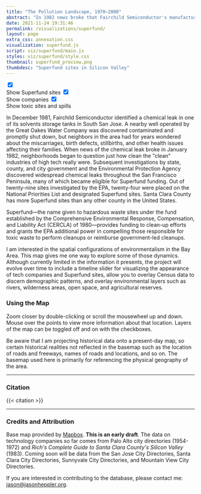 ```yaml
---
title: "The Pollution Landscape, 1970—2000"
abstract: "In 1982 news broke that Fairchild Semiconductor's manufacturing facility in South San Jose had leaked industrial solvents into the soil and groundwater, affecting nearby drinking wells operated by the Great Oak Water Company that supplied 16,000 residents. By the end of the decade, numerous leaks, spills, and contaminations would be uncovered."
date: 2021-11-24 19:31:46
permalink: /visualizations/superfund/
layout: page
extra_css: annexation.css
visualization: superfund.js
script: viz/superfund/main.js
styles: viz/superfund/style.css
thumbnail: superfund_preview.png
thumbdesc: "Superfund sites in Silicon Valley"
---
```

<link rel="stylesheet" href="https://unpkg.com/leaflet@1.9.4/dist/leaflet.css" integrity="sha256-p4NxAoJBhIIN+hmNHrzRCf9tD/miZyoHS5obTRR9BMY=" crossorigin="" />
<script src="https://unpkg.com/leaflet@1.9.4/dist/leaflet.js" integrity="sha256-20nQCchB9co0qIjJZRGuk2/Z9VM+kNiyxNV1lvTlZBo=" crossorigin=""></script>

<div class="row">

<div id="viz"></div>

</div>

<div class="flex justify-center mt-4">
  <form role="form" class="flex space-x-4">
    <label class="checkbox-inline flex items-center space-x-2">
      <input id="showsuperfund" type="checkbox" data-filter=".superfund-circ" checked>
      <div class="w-4 h-4" style="background-color: #d95f02;"></div>
      <span>Show Superfund sites</span>
    </label>
    <label class="checkbox-inline flex items-center space-x-2">
      <input id="showcompanies" type="checkbox" data-filter=".company-circ" checked>
      <div class="w-4 h-4" style="background-color: #7570b3;"></div>
      <span>Show companies</span>
    </label>
    <label class="checkbox-inline flex items-center space-x-2">
      <input id="showtoxics" type="checkbox" data-filter=".toxics-circ" checked>
      <div class="w-4 h-4" style="background-color: #1b9e77;"></div>
      <span>Show toxic sites and spills</span>
    </label>
  </form>
</div>

  <div id="content" class="container mx-auto px-4 sm:px-6 md:px-10 lg:px-24 pt-10">
    <div class="col-md-8">

<p>
In December 1981, Fairchild Semiconductor identified a chemical leak in one of its solvents storage tanks in South San Jose. A nearby well operated by the Great Oakes Water Company was discovered contaminated and promptly shut down, but neighbors in the area had for years wondered about the miscarriages, birth defects, stillbirths, and other health issues affecting their families. When news of the chemical leak broke in January 1982, neighborhoods began to question just how clean the "clean" industries of high tech really were. Subsequent investigations by state, county, and city government and the Environmental Protection Agency discovered widespread chemical leaks throughout the San Francisco Peninsula, many of which became eligible for Superfund funding. Out of twenty-nine sites investigated by the EPA, twenty-four were placed on the National Priorities List and designated Superfund sites. Santa Clara County has more Superfund sites than any other county in the United States.
</p>

<p>
Superfund&#8212;the name given to hazardous waste sites under the fund established by the Comprehensive Environmental Response, Compensation, and Liability Act (CERCLA) of 1980&#8212;provides funding to clean-up efforts and grants the EPA additional power in compelling those responsible for toxic waste to perform cleanups or reimburse government-led cleanups.
</p>

<p>
I am interested in the spatial configurations of environmentalism in the Bay Area. This map gives me one way to explore some of those dynamics. Although currently limited in the information it presents, the project will evolve over time to include a timeline slider for visualizing the appearance of tech companies and Superfund sites, allow you to overlay Census data to discern demographic patterns, and overlay environmental layers such as rivers, wilderness areas, open space, and agricultural reserves.
</p>

<h3>Using the Map</h3>

<p>
Zoom closer by double-clicking or scroll the mousewheel up and down. Mouse over the points to view more information about that location. Layers of the map can be toggled off and on with the checkboxes.
</p>

<p>Be aware that I am projecting historical data onto a present-day map, so certain historical realities not reflected in the basemap such as the location of roads and freeways, names of roads and locations, and so on. The basemap used here is primarily for referencing the physical geography of the area.</p>

<hr>

<h3>Citation</h3>

  {{< citation >}}

<hr>

<h3>Credits and Attribution</h3>

<p>Base map provided by <a href="https://mapbox.com">Mapbox</a>. <strong>This is an early draft</strong>. The data on technology companies so far comes from Palo Alto city directories (1954-1972) and <em>Rich's Complete Guide to Santa Clara County's Silicon Valley</em> (1983). Coming soon will be data from the San Jose City Directories, Santa Clara City Directories, Sunnyvale City Directories, and Mountain View City Directories.</p>

<p>If you are interested in contributing to the database, please contact me: <a href="mailto:jason@jasonheppler.org">jason@jasonheppler.org</a>.</p>

</div><!-- .col-md-8 -->

<div class="col-md-4 sidebar">
</div>
